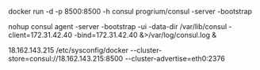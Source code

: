 docker run -d -p 8500:8500 -h consul progrium/consul -server -bootstrap

nohup consul agent -server -bootstrap -ui -data-dir /var/lib/consul -client=172.31.42.40 -bind=172.31.42.40 &>/var/log/consul.log &

18.162.143.215
/etc/sysconfig/docker
--cluster-store=consul://18.162.143.215:8500 --cluster-advertise=eth0:2376